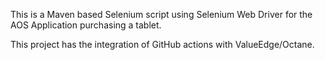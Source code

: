 This is a Maven based Selenium script using Selenium Web Driver for the AOS Application purchasing a tablet.

This project has the integration of GitHub actions with ValueEdge/Octane.